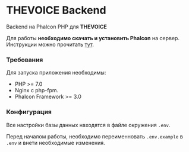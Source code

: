 THEVOICE Backend
==========
Backend на Phalcon PHP для **THEVOICE**

Для работы **необходимо скачать и установить Phalcon** на сервер. Инструкции можно прочитать [тут](http://phalconphp.com/en/download).

### Требования

Для запуска приложения необходимы:

* PHP >= 7.0
* Nginx c php-fpm.
* Phalcon Framework >= 3.0

### Конфигурация

Все настройки базы данных находятся в файле окружения `.env`.

Перед началом работы, необходимо переименновать `.env.example` в `.env` и внети необходимые изменения.